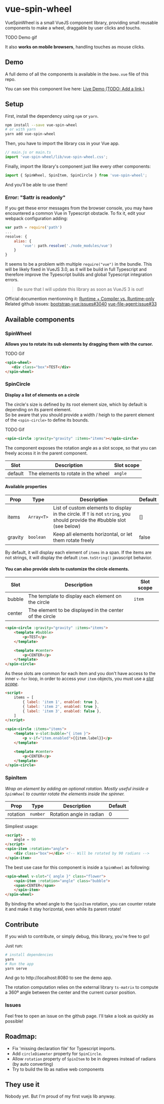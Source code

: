 # vue-spin-wheel

VueSpinWheel is a small VueJS component library, providing small reusable components to make a wheel, draggable by user clicks and touchs.

TODO Demo gif

It also **works on mobile browsers**, handling touches as mouse clicks.

## Demo

A full demo of all the components is available in the `Demo.vue` file of this repo.

You can see this component live here: [Live Demo (TODO: Add a link.)]()

## Setup

First, install the dependency using `npm` or `yarn`.
```bash
npm install --save vue-spin-wheel
# or with yarn
yarn add vue-spin-wheel
```

Then, you have to import the library css in your Vue app.

```javascript
// main.js or main.ts
import 'vue-spin-wheel/lib/vue-spin-wheel.css';
```

Finally, import the library's component just like every other components:

```javascript
import { SpinWheel, SpinItem, SpinCircle } from 'vue-spin-wheel';
```

And you'll be able to use them!

### Error: "$attr is readonly"

If you get these error messages from the browser console, you may have encountered a common Vue in Typescript obstacle.
To fix it, edit your webpack configuration adding:

```javascript
var path = require('path')
...
resolve: {
    alias: {
        'vue': path.resolve('./node_modules/vue')
    }
}
```

It seems to be a problem with multiple `require("vue")` in the bundle.
This will be likely fixed in VueJS 3.0, as it will be build in full Typescript and therefore improve the Typescript builds and global Typescript integration errors.

> Be sure that I will update this library as soon as VueJS 3 is out!

Official documention mentionning it: [Runtime + Compiler vs. Runtime-only](https://vuejs.org/v2/guide/installation.html#Runtime-Compiler-vs-Runtime-only)
Related github issues: [bootstrap-vue:issues#3040](https://github.com/bootstrap-vue/bootstrap-vue/issues/3040#issuecomment-484583285) [vue-file-agent:issue#33](https://github.com/safrazik/vue-file-agent/issues/33#issuecomment-574533170)

## Available components

### SpinWheel

**Allows you to rotate its sub elements by dragging them with the cursor.**

TODO Gif

```html
<spin-wheel>
   <div class="box">TEST</div>
</spin-wheel>
```

### SpinCircle

**Display a list of elements on a circle**

The circle's size is defined by its root element size, which by default is depending on its parent element.  
So be aware that you should provide a width / heigh to the parent element of the `<spin-circle>` to define its bounds.

TODO Gif

```html
<spin-circle :gravity="gravity" :items="items"></spin-circle>
```

The component exposes the rotation angle as a slot scope, so that you can freely access it in the parent component.

|Slot|Description|Slot scope|
|----|-----------|----------|
|default|The elements to rotate in the wheel|`angle`|

#### Available properties

|Prop|Type|Description|Default|
|----|----|-----------|-------|
|items|`Array<T>`|List of custom elements to display in the circle. If `T` is not `string`, you should provide the #bubble slot (see below)|[]|
|gravity|`boolean`|Keep all elements horizontal, or let them rotate freely|false|

By default, it will display each element of `items` in a span. If the items are not strings, it will display the default `item.toString()` javascript behavior.

#### You can also provide slots to customize the circle elements.

|Slot|Description|Slot scope|
|----|-----------|----------|
|bubble|The template to display each element on the circle|`item`|
|center|The element to be displayed in the center of the circle||

```html
<spin-circle :gravity="gravity" :items="items">
    <template #bubble>
        <p>TEST</p>
    </template>

    <template #center>
        <p>CENTER</p>
    </template>
</spin-circle>
```

As these slots are common for each item and you don't have access to the inner `v-for` loop, in order to access your `item` objects, you must use a *[slot scope](https://vuejs.org/v2/guide/components-slots.html#Scoped-Slots)*.

```html
<script>
    items = [
        { label: 'item 1', enabled: true },
        { label: 'item 2', enabled: true },
        { label: 'item 3', enabled: false },
    ]
</script>

<spin-circle :items="items">
    <template v-slot:bubble="{ item }">
        <p v-if="item.enabled">{{item.label}}</p>
    </template>

    <template #center>
        <p>CENTER</p>
    </template>
</spin-circle>
```

### SpinItem

*Wrap an element by adding an optional rotation. Mostly useful inside a `SpinWheel` to counter rotate the elements inside the spinner.*

|Prop|Type|Description|Default|
|----|----|-----------|-------|
|rotation|`number`|Rotation angle in radian|0|

Simpliest usage:

```html
<script>
    angle = 90
</script>
<spin-item :rotation="angle">
    <div class="box"></div> <!-- Will be rotated by 90 radians -->
</spin-item>
```

The best use case for this component is inside a `SpinWheel` as following:

```html
<spin-wheel v-slot="{ angle }" class="flower">
    <spin-item :rotation="angle" class="bubble">
    <span>CENTER</span>
    </spin-item>
</spin-wheel>
```

By binding the wheel angle to the `SpinItem` rotation, you can counter rotate it and make it stay horizontal, even while its parent rotate!

## Contribute

If you wish to contribute, or simply debug, this library, you're free to go!

Just run:

```bash
# install dependencies
yarn
# Run the app
yarn serve
```

And go to http://localhost:8080 to see the demo app.

The rotation computation relies on the external library `ts-matrix` to compute a 360º angle between the center and the current cursor position.

### Issues

Feel free to open an issue on the github page. I'll take a look as quickly as possible!

## Roadmap:

- Fix 'missing declaration file' for Typescript imports.
- Add `circleDiameter` property for `SpinCircle`.
- Allow `rotation` property of `SpinItem` to be in degrees instead of radians (by auto converting)
- Try to build the lib as native web components

## They use it

Nobody yet. But I'm proud of my first vuejs lib anyway.